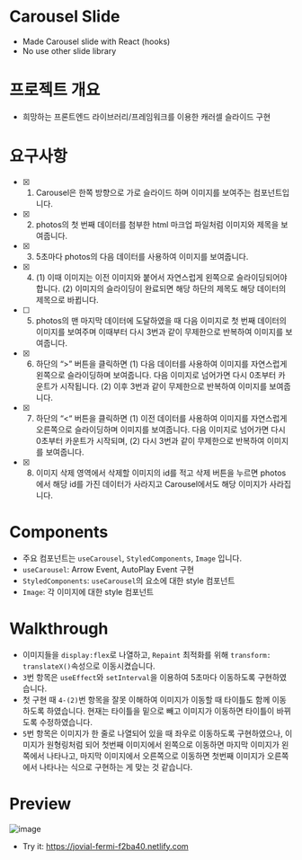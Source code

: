 # Carousel Slide

- Made Carousel slide with React (hooks)
- No use other slide library

# 프로젝트 개요

- 희망하는 프론트엔드 라이브러리/프레임워크를 이용한 캐러셀 슬라이드 구현

# 요구사항
- [x] 1. Carousel은 한쪽 방향으로 가로 슬라이드 하며 이미지를 보여주는 컴포넌트입니다.
- [x] 2. photos의 첫 번째 데이터를 첨부한 html 마크업 파일처럼 이미지와 제목을 보여줍니다.
- [x] 3. 5초마다 photos의 다음 데이터를 사용하여 이미지를 보여줍니다.
- [x] 4. (1) 이때 이미지는 이전 이미지와 붙어서 자연스럽게 왼쪽으로 슬라이딩되어야 합니다. (2) 이미지의 슬라이딩이 완료되면 해당 하단의 제목도 해당 데이터의 제목으로 바뀝니다.
- [ ] 5. photos의 맨 마지막 데이터에 도달하였을 때 다음 이미지로 첫 번째 데이터의 이미지를 보여주며 이때부터 다시 3번과 같이 무제한으로 반복하여 이미지를 보여줍니다.
- [x] 6. 하단의 “>” 버튼을 클릭하면 (1) 다음 데이터를 사용하여 이미지를 자연스럽게 왼쪽으로 슬라이딩하며 보여줍니다. 다음 이미지로 넘어가면 다시 0초부터 카운트가 시작됩니다. (2) 이후 3번과 같이 무제한으로 반복하여 이미지를 보여줍니다.
- [x] 7. 하단의 “<“ 버튼을 클릭하면 (1) 이전 데이터를 사용하여 이미지를 자연스럽게 오른쪽으로 슬라이딩하며 이미지를 보여줍니다. 다음 이미지로 넘어가면 다시 0초부터 카운트가 시작되며, (2) 다시 3번과 같이 무제한으로 반복하여 이미지를 보여줍니다.
- [x] 8. 이미지 삭제 영역에서 삭제할 이미지의 id를 적고 삭제 버튼을 누르면 photos에서 해당 id를 가진 데이터가 사라지고 Carousel에서도 해당 이미지가 사라집니다.

# Components

- 주요 컴포넌트는 `useCarousel`, `StyledComponents`, `Image` 입니다.
- `useCarousel`: Arrow Event, AutoPlay Event 구현
- `StyledComponents`: `useCarousel`의 요소에 대한 style 컴포넌트
- `Image`: 각 이미지에 대한 style 컴포넌트

# Walkthrough
- 이미지들을 `display:flex`로 나열하고, `Repaint` 최적화를 위해 `transform: translateX()`속성으로 이동시켰습니다.
- `3`번 항목은 `useEffect`와 `setInterval`을 이용하여 5초마다 이동하도록 구현하였습니다.
- 첫 구현 때 `4-(2)`번 항목을 잘못 이해하여 이미지가 이동할 때 타이틀도 함께 이동하도록 하였습니다. 현재는 타이틀을 밑으로 빼고 이미지가 이동하면 타이틀이 바뀌도록 수정하였습니다.
- `5`번 항목은 이미지가 한 줄로 나열되어 있을 때 좌우로 이동하도록 구현하였으나, 이미지가 원형링처럼 되어 첫번째 이미지에서 왼쪽으로 이동하면 마지막 이미지가 왼쪽에서 나타나고, 마지막 이미지에서 오른쪽으로 이동하면 첫번째 이미지가 오른쪽에서 나타나는 식으로 구현하는 게 맞는 것 같습니다.

# Preview

![image](https://user-images.githubusercontent.com/25483027/65909228-1f240580-e403-11e9-8715-74aa15e36674.png)

- Try it: https://jovial-fermi-f2ba40.netlify.com
